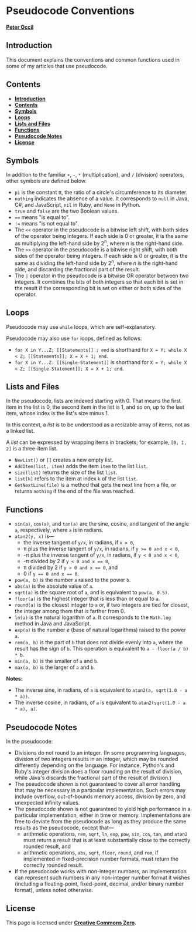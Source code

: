 # Pseudocode Conventions

[**Peter Occil**](mailto:poccil14@gmail.com)

<a id=Introduction></a>
## Introduction

This document explains the conventions and common functions used in some of my articles that use pseudocode.

<a id=Contents></a>
## Contents

- [**Introduction**](#Introduction)
- [**Contents**](#Contents)
- [**Symbols**](#Symbols)
- [**Loops**](#Loops)
- [**Lists and Files**](#Lists_and_Files)
- [**Functions**](#Functions)
- [**Pseudocode Notes**](#Pseudocode_Notes)
- [**License**](#License)

<a id=Symbols></a>
## Symbols

In addition to the familiar `+`, `-`, `*` (multiplication), and `/` (division) operators, other symbols are defined below.

* `pi` is the constant &pi;, the ratio of a circle's circumference to its diameter.
* `nothing` indicates the absence of a value.  It corresponds to `null` in Java, C#, and JavaScript, `nil` in Ruby, and `None` in Python.
* `true` and `false` are the two Boolean values.
* `==` means "is equal to".
* `!=` means "is not equal to".
* The `<<` operator in the pseudocode is a bitwise left shift, with both sides of the operator being integers.  If each side is 0 or greater, it is the same as multiplying the left-hand side by 2<sup>_n_</sup>, where _n_ is the right-hand side.
* The `>>` operator in the pseudocode is a bitwise right shift, with both sides of the operator being integers.  If each side is 0 or greater, it is the same as dividing the left-hand side by 2<sup>_n_</sup>, where _n_ is the right-hand side, and discarding the fractional part of the result.
* The `|` operator in the pseudocode is a bitwise OR operator between two integers.  It combines the bits of both integers so that each bit is set in the result if the corresponding bit is set on either or both sides of the operator.

<a id=Loops></a>
## Loops

Pseudocode may use `while` loops, which are self-explanatory.

Pseudocode may also use `for` loops, defined as follows:

- `for X in Y...Z; [[Statements]] ; end` is shorthand for `X = Y; while X < Z; [[Statements]]; X = X + 1; end`.
- `for X in Y...Z: [[Single-Statement]]` is shorthand for `X = Y; while X < Z; [[Single-Statement]]; X = X + 1; end`.

<a id=Lists_and_Files></a>
## Lists and Files

In the pseudocode, lists are indexed starting with 0.  That means the first item in the list is 0, the second item in the list is 1, and so on, up to the last item, whose index is the list's size minus 1.

In this context, a _list_ is to be understood as a resizable array of items, not as a linked list.

A _list_ can be expressed by wrapping items in brackets; for example, `[0, 1, 2]` is a three-item list.

* `NewList()` or `[]` creates a new empty list.
* `AddItem(list, item)` adds the item `item` to the list `list`.
* `size(list)` returns the size of the list `list`.
* `list[k]` refers to the item at index `k` of the list `list`.
* `GetNextLine(file)` is a method that gets the next line from a file, or returns `nothing` if the end of the file was reached.

<a id=Functions></a>
## Functions

* `sin(a)`, `cos(a)`, and `tan(a)` are the sine, cosine, and tangent of the angle `a`, respectively, where `a` is in radians.
* `atan2(y, x)` is&mdash;
    - the inverse tangent of `y/x`, in radians, if `x > 0`,
    - &pi; plus the inverse tangent of `y/x`, in radians, if `y >= 0 and x < 0`,
    - -&pi; plus the inverse tangent of `y/x`, in radians, if `y < 0 and x < 0`,
    - -&pi; divided by 2 if `y < 0 and x == 0`,
    - &pi; divided by 2 if `y > 0 and x == 0`, and
    - 0 if `y == 0 and x == 0`.
* `pow(a, b)` is the number `a` raised to the power `b`.
* `abs(a)` is the absolute value of `a`.
* `sqrt(a)` is the square root of `a`, and is equivalent to `pow(a, 0.5)`.
* `floor(a)` is the highest integer that is less than or equal to `a`.
* `round(a)` is the closest integer to `a` or, if two integers are tied for closest, the integer among them that is farther from 0.
* `ln(a)` is the natural logarithm of `a`.  It corresponds to the `Math.log` method in Java and JavaScript.
* `exp(a)` is the number _e_ (base of natural logarithms) raised to the power `a`.
* `rem(a, b)` is the part of `b` that does not divide evenly into `a`, where the result has the sign of `b`.  This operation is equivalent to `a - floor(a / b) * b`.
* `min(a, b)` is the smaller of `a` and `b`.
* `max(a, b)` is the larger of `a` and `b`.

**Notes:**

- The inverse sine, in radians, of `a` is equivalent to `atan2(a, sqrt(1.0 - a * a))`.
- The inverse cosine, in radians, of `a` is equivalent to `atan2(sqrt(1.0 - a * a), a)`.

<a id=Pseudocode_Notes></a>
## Pseudocode Notes

In the pseudocode:

* Divisions do not round to an integer.  (In some programming languages, division of two integers results in an integer, which may be rounded differently depending on the language.  For instance, Python's and Ruby's integer division does a floor rounding on the result of division, while Java's discards the fractional part of the result of division.)
* The pseudocode shown is not guaranteed to cover all error handling that may be necessary in a particular implementation.   Such errors may include overflow, out-of-bounds memory access, division by zero, and unexpected infinity values.
* The pseudocode shown is not guaranteed to yield high performance in a particular implementation, either in time or memory.  Implementations are free to deviate from the pseudocode as long as they produce the same results as the pseudocode, except that&mdash;
    - arithmetic operations, `rem`, `sqrt`, `ln`, `exp`, `pow`, `sin`, `cos`, `tan`, and `atan2` must return a result that is at least substantially close to the correctly rounded result, and
    - arithmetic operations, `abs`, `sqrt`, `floor`, `round`, and `rem`, if implemented in fixed-precision number formats, must return the correctly rounded result.
* If the pseudocode works with non-integer numbers, an implementation can represent such numbers in any non-integer number format it wishes (including a floating-point, fixed-point, decimal, and/or binary number format), unless noted otherwise.

<a id=License></a>
## License
This page is licensed under [**Creative Commons Zero**](https://creativecommons.org/publicdomain/zero/1.0/).
